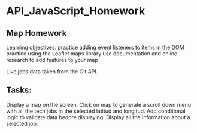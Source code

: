 # API_JavaScript_Homework

## Map Homework
Learning objectives:
practice adding event listeners to items in the DOM
practice using the Leaflet maps library
use documentation and online research to add features to your map

Live jobs data taken from the Git API.

## Tasks:

Display a map on the screen.
Click on map to generate a scroll down menu with all the tech jobs in the selected latitud and longitud.
Add conditional logic to validate data bedore displaying.
Display all the information about a selected job.
